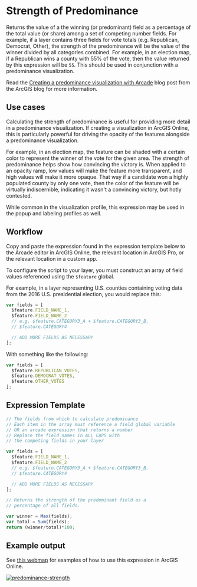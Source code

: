 # Strength of Predominance

Returns the value of a the winning (or predominant) field as a percentage 
of the total value (or share) among a set of competing number fields. For example, if a layer contains three 
fields for vote totals (e.g. Republican, Democrat, Other), the strength of the predominance 
will be the value of the winner divided by all categories combined. For example, in an election map, if a Republican wins a county with 55% of the vote, then the value returned by this expression will be `55`. This should be used in
conjunction with a predominance visualization.

Read the [Creating a predominance visualization with Arcade](https://blogs.esri.com/esri/arcgis/2017/05/23/creating-a-predominance-visualization-with-arcade/) blog post from
the ArcGIS blog for more information.

## Use cases

Calculating the strength of predominance is useful for providing more detail in a predominance visualization. If creating a visualization in ArcGIS Online, this is particularly powerful for driving the opacity of the features alongside a predominance visualization.

For example, in an election map, the feature can be shaded with a certain color to represent the winner of the vote for the given area. The strength of predominance helps show how convincing the victory is. When applied to an opacity ramp, low values will make the feature more transparent, and high values will make it more opaque. That way if a candidate won a highly populated county by only one vote, then the color of the feature will be virtually indiscernible, indicating it wasn't a convincing victory, but hotly contested.

While common in the visualization profile, this expression may be used in the popup and labeling profiles as well.

## Workflow

Copy and paste the expression found in the expression template below to 
the Arcade editor in ArcGIS Online, the relevant location in ArcGIS Pro, or
the relevant location in a custom app.

To configure the script to your layer, you must construct an array of field values
referenced using the `$feature` global.

For example, in a layer representing U.S. counties containing voting data from the 2016 U.S. 
presidential election, you would replace this:

```js
var fields = [
  $feature.FIELD_NAME_1,
  $feature.FIELD_NAME_2
  // e.g. $feature.CATEGORY3_A + $feature.CATEGORY3_B,
  // $feature.CATEGORY4

  // ADD MORE FIELDS AS NECESSARY
];
```

With something like the following:

```js
var fields = [
  $feature.REPUBLICAN_VOTES,
  $feature.DEMOCRAT_VOTES,
  $feature.OTHER_VOTES
];
```

## Expression Template

```js
// The fields from which to calculate predominance
// Each item in the array must reference a field global variable
// OR an arcade expression that returns a number
// Replace the field names in ALL CAPS with
// the competing fields in your layer

var fields = [
  $feature.FIELD_NAME_1,
  $feature.FIELD_NAME_2
  // e.g. $feature.CATEGORY3_A + $feature.CATEGORY3_B,
  // $feature.CATEGORY4

  // ADD MORE FIELDS AS NECESSARY
];

// Returns the strength of the predominant field as a
// percentage of all fields.

var winner = Max(fields);
var total = Sum(fields);
return (winner/total)*100;
```

## Example output

See [this webmap](https://jsapi.maps.arcgis.com/home/webmap/viewer.html?webmap=c453bcc6ab154f8ab7cf7acbeba2ce53) for examples of how to use this expression in ArcGIS Online.

[![predominance-strength](../images/predominance-strength.png)](https://jsapi.maps.arcgis.com/home/webmap/viewer.html?webmap=c453bcc6ab154f8ab7cf7acbeba2ce53)